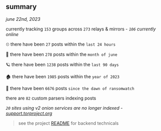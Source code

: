 
## summary
_june 22nd, 2023_

currently tracking `153` groups across `273` relays & mirrors - _`106` currently online_

⏲ there have been `27` posts within the `last 24 hours`

🦈 there have been `278` posts within the `month of june`

🪐 there have been `1238` posts within the `last 90 days`

🏚 there have been `1985` posts within the `year of 2023`

🦕 there have been `6676` posts `since the dawn of ransomwatch`

there are `82` custom parsers indexing posts

_`20` sites using v2 onion services are no longer indexed - [support.torproject.org](https://support.torproject.org/onionservices/v2-deprecation/)_

> see the project [README](https://github.com/joshhighet/ransomwatch#ransomwatch--) for backend technicals
